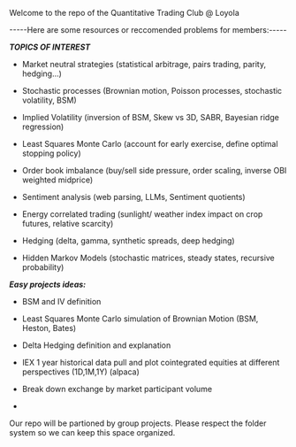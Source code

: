 Welcome to the repo of the Quantitative Trading Club @ Loyola




-----Here are some resources or reccomended problems for members:-----


***TOPICS OF INTEREST***

- Market neutral strategies (statistical arbitrage, pairs trading, parity, hedging…)

- Stochastic processes (Brownian motion, Poisson processes, stochastic volatility, BSM)

- Implied Volatility (inversion of BSM, Skew vs 3D, SABR, Bayesian ridge regression)

- Least Squares Monte Carlo (account for early exercise, define optimal stopping policy)

- Order book imbalance (buy/sell side pressure, order scaling, inverse OBI weighted midprice)

- Sentiment analysis (web parsing, LLMs, Sentiment quotients)

- Energy correlated trading (sunlight/ weather index impact on crop futures, relative scarcity)

- Hedging (delta, gamma, synthetic spreads, deep hedging)

- Hidden Markov Models (stochastic matrices, steady states, recursive probability)



***Easy projects ideas:***

- BSM and IV definition

- Least Squares Monte Carlo simulation of Brownian Motion (BSM, Heston, Bates) 

- Delta Hedging definition and explanation

- IEX 1 year historical data pull and plot cointegrated equities at different perspectives (1D,1M,1Y) (alpaca)

- Break down exchange by market participant volume

- 

Our repo will be partioned by group projects. Please respect the folder system so we can keep this space organized.
